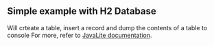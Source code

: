## Simple example with H2 Database

Will crteate a table,  insert a record and dump the contents of a table to console 
For more, refer to [JavaLite documentation](https://javalite.io/documentation).
